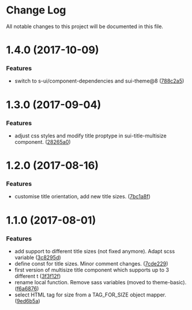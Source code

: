 # Change Log

All notable changes to this project will be documented in this file.

<a name="1.4.0"></a>
# 1.4.0 (2017-10-09)


### Features

* switch to s-ui/component-dependencies and sui-theme@8 ([788c2a5](https://github.com/SUI-Components/sui-components/commit/788c2a5))



<a name="1.3.0"></a>
# 1.3.0 (2017-09-04)


### Features

* adjust css styles and modify title proptype in sui-title-multisize component. ([28265a0](https://github.com/SUI-Components/sui-components/commit/28265a0))



<a name="1.2.0"></a>
# 1.2.0 (2017-08-16)


### Features

* customise title orientation, add new title sizes. ([7bc1a8f](https://github.com/SUI-Components/sui-components/commit/7bc1a8f))



<a name="1.1.0"></a>
# 1.1.0 (2017-08-01)


### Features

* add support to different title sizes (not fixed anymore). Adapt scss variable ([3c8295d](https://github.com/SUI-Components/sui-components/commit/3c8295d))
* define const for title sizes. Minor comment changes. ([7cde229](https://github.com/SUI-Components/sui-components/commit/7cde229))
* first version of multisize title component which supports up to 3 different t ([3f3f12f](https://github.com/SUI-Components/sui-components/commit/3f3f12f))
* rename local function. Remove sass variables (moved to theme-basic). ([f6a6876](https://github.com/SUI-Components/sui-components/commit/f6a6876))
* select HTML tag for size from a TAG_FOR_SIZE object mapper. ([9ed6b5a](https://github.com/SUI-Components/sui-components/commit/9ed6b5a))



